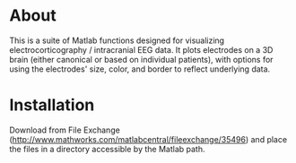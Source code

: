 About
=====

This is a suite of Matlab functions designed for visualizing electrocorticography / intracranial EEG data. It plots electrodes on a 3D brain (either canonical or based on individual patients), with options for using the electrodes' size, color, and border to reflect underlying data.

Installation
============

Download from File Exchange (http://www.mathworks.com/matlabcentral/fileexchange/35496) and place the files in a directory accessible by the Matlab path.

